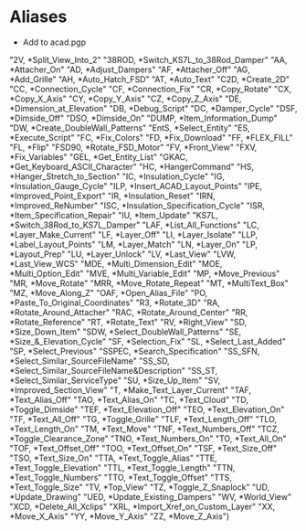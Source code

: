 
# Aliases

* Add to acad.pgp

"2V, *Split_View_Into_2"
"38ROD, *Switch_KS7L_to_38Rod_Damper"
"AA, *Attacher_On"
"AD, *Adjust_Dampers"
"AF, *Attacher_Off"
"AG, *Add_Grille"
"AH, *Auto_Hatch_FSD"
"AT, *Auto_Text"
"C2D, *Create_2D"
"CC, *Connection_Cycle"
"CF, *Connection_Fix"
"CR, *Copy_Rotate"
"CX, *Copy_X_Axis"
"CY, *Copy_Y_Axis"
"CZ, *Copy_Z_Axis"
"DE, *Dimension_at_Elevation"
"DB, *Debug_Script"
"DC, *Damper_Cycle"
"DSF, *Dimside_Off"
"DSO, *Dimside_On"
"DUMP, *Item_Information_Dump"
"DW, *Create_DoubleWall_Patterns"
"EntS, *Select_Entity"
"ES, *Execute_Script"
"FC, *Fix_Colors"
"FD, *Fix_Download"
"FF, *FLEX_FILL"
"FL, *Flip"
"FSD90, *Rotate_FSD_Motor"
"FV, *Front_View"
"FXV, *Fix_Variables"
"GEL, *Get_Entity_List"
"GKAC, *Get_Keyboard_ASCII_Character"
"HC, *HangerCommand"
"HS, *Hanger_Stretch_to_Section"
"IC, *Insulation_Cycle"
"IG, *Insulation_Gauge_Cycle"
"ILP, *Insert_ACAD_Layout_Points"
"IPE, *Improved_Point_Export"
"IR, *Insulation_Reset"
"IRN, *Improved_ReNumber"
"ISC, *Insulation_Specification_Cycle"
"ISR, *Item_Specification_Repair"
"IU, *Item_Update"
"KS7L, *Switch_38Rod_to_KS7L_Damper"
"LAF, *List_All_Functions"
"LC, *Layer_Make_Current"
"LF, *Layer_Off"
"LI, *Layer_Isolate"
"LLP, *Label_Layout_Points"
"LM, *Layer_Match"
"LN, *Layer_On"
"LP, *Layout_Prep"
"LU, *Layer_Unlock"
"LV, *Last_View"
"LVW, *Last_View_WCS"
"MDE, *Multi_Dimension_Edit"
"MOE, *Multi_Option_Edit"
"MVE, *Multi_Variable_Edit"
"MP, *Move_Previous"
"MR, *Move_Rotate"
"MRR, *Move_Rotate_Repeat"
"MT, *MultiText_Box"
"MZ, *Move_Along_Z"
"OAF, *Open_Alias_File"
"PO, *Paste_To_Original_Coordinates"
"R3, *Rotate_3D"
"RA, *Rotate_Around_Attacher"
"RAC, *Rotate_Around_Center"
"RR, *Rotate_Reference"
"RT, *Rotate_Text"
"RV, *Right_View"
"SD, *Size_Down_Item"
"SDW, *Select_DoubleWall_Patterns"
"SE, *Size_&_Elevation_Cycle"
"SF, *Selection_Fix"
"SL, *Select_Last_Added"
"SP, *Select_Previous"
"SSPEC, *Search_Specification"
"SS_SFN, *Select_Similar_SourceFileName"
"SS_SD, *Select_Similar_SourceFileName&Description"
"SS_ST, *Select_Similar_ServiceType"
"SU, *Size_Up_Item"
"SV, *Improved_Section_View"
"T, *Make_Text_Layer_Current"
"TAF, *Text_Alias_Off"
"TAO, *Text_Alias_On"
"TC, *Text_Cloud"
"TD, *Toggle_Dimside"
"TEF, *Text_Elevation_Off"
"TEO, *Text_Elevation_On"
"TF, *Text_All_Off"
"TG, *Toggle_Grille"
"TLF, *Text_Length_Off"
"TLO, *Text_Length_On"
"TM, *Text_Move"
"TNF, *Text_Numbers_Off"
"TCZ, *Toggle_Clearance_Zone"
"TNO, *Text_Numbers_On"
"TO, *Text_All_On"
"TOF, *Text_Offset_Off"
"TOO, *Text_Offset_On"
"TSF, *Text_Size_Off"
"TSO, *Text_Size_On"
"TTA, *Text_Toggle_Alias"
"TTE, *Text_Toggle_Elevation"
"TTL, *Text_Toggle_Length"
"TTN, *Text_Toggle_Numbers"
"TTO, *Text_Toggle_Offset"
"TTS, *Text_Toggle_Size"
"TV, *Top_View"
"TZ, *Toggle_Z_Snaplock"
"UD, *Update_Drawing"
"UED, *Update_Existing_Dampers"
"WV, *World_View"
"XCD, *Delete_All_Xclips"
"XRL, *Import_Xref_on_Custom_Layer"
"XX, *Move_X_Axis"
"YY, *Move_Y_Axis"
"ZZ, *Move_Z_Axis")